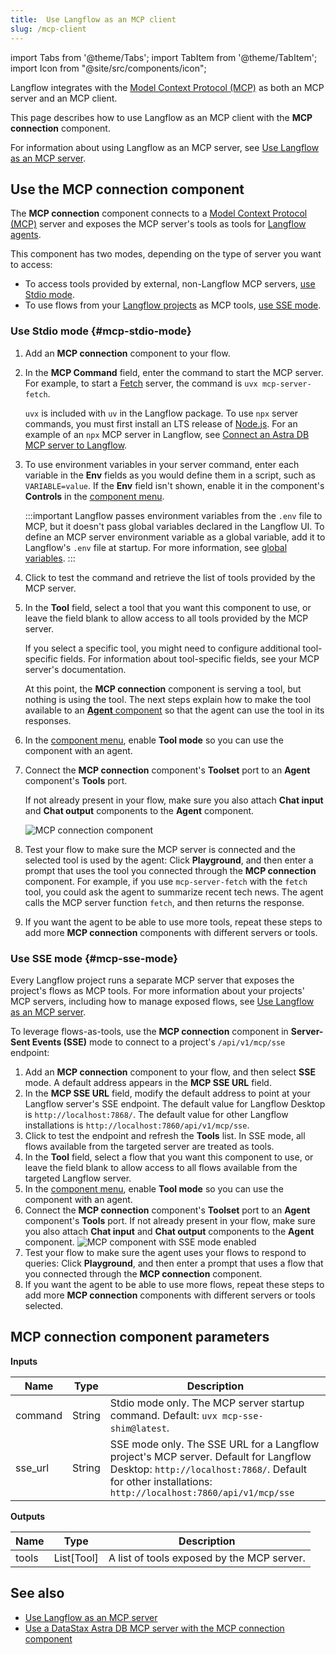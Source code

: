 ```yaml
---
title:  Use Langflow as an MCP client
slug: /mcp-client
---
```


import Tabs from '@theme/Tabs';
import TabItem from '@theme/TabItem';
import Icon from "@site/src/components/icon";

Langflow integrates with the [Model Context Protocol (MCP)](https://modelcontextprotocol.io/introduction) as both an MCP server and an MCP client.

This page describes how to use Langflow as an MCP client with the **MCP connection** component.

For information about using Langflow as an MCP server, see [Use Langflow as an MCP server](/mcp-server).

## Use the MCP connection component

The **MCP connection** component connects to a [Model Context Protocol (MCP)](https://modelcontextprotocol.io/introduction) server and exposes the MCP server's tools as tools for [Langflow agents](/agents).

This component has two modes, depending on the type of server you want to access:

* To access tools provided by external, non-Langflow MCP servers, [use Stdio mode](#mcp-stdio-mode).
* To use flows from your [Langflow projects](/concepts-overview#projects) as MCP tools, [use SSE mode](#mcp-sse-mode).

### Use Stdio mode {#mcp-stdio-mode}

1. Add an **MCP connection** component to your flow.

2. In the **MCP Command** field, enter the command to start the MCP server. For example, to start a [Fetch](https://github.com/modelcontextprotocol/servers/tree/main/src/fetch) server, the command is `uvx mcp-server-fetch`.

    `uvx` is included with `uv` in the Langflow package.
    To use `npx` server commands, you must first install an LTS release of [Node.js](https://docs.npmjs.com/downloading-and-installing-node-js-and-npm).
    For an example of an `npx` MCP server in Langflow, see [Connect an Astra DB MCP server to Langflow](/mcp-component-astra).

3. To use environment variables in your server command, enter each variable in the **Env** fields as you would define them in a script, such as `VARIABLE=value`. If the **Env** field isn't shown, enable it in the component's **Controls** in the [component menu](/concepts-components#component-menu).

    :::important
    Langflow passes environment variables from the `.env` file to MCP, but it doesn't pass  global variables declared in the Langflow UI.
    To define an MCP server environment variable as a global variable, add it to Langflow's `.env` file at startup.
    For more information, see [global variables](/configuration-global-variables).
    :::

4. Click <Icon name="RefreshCw" aria-label="Refresh"/> to test the command and retrieve the list of tools provided by the MCP server.

5. In the **Tool** field, select a tool that you want this component to use, or leave the field blank to allow access to all tools provided by the MCP server.

    If you select a specific tool, you might need to configure additional tool-specific fields. For information about tool-specific fields, see your MCP server's documentation.

    At this point, the **MCP connection** component is serving a tool, but nothing is using the tool. The next steps explain how to make the tool available to an [**Agent** component](/components-agents) so that the agent can use the tool in its responses.

6. In the [component menu](/concepts-components#component-menu), enable **Tool mode** so you can use the component with an agent.

7. Connect the **MCP connection** component's **Toolset** port to an **Agent** component's **Tools** port.

    If not already present in your flow, make sure you also attach **Chat input** and **Chat output** components to the **Agent** component.

    ![MCP connection component](/img/component-mcp-stdio.png)

8.  Test your flow to make sure the MCP server is connected and the selected tool is used by the agent: Click **Playground**, and then enter a prompt that uses the tool you connected through the **MCP connection** component.
For example, if you use `mcp-server-fetch` with the `fetch` tool, you could ask the agent to summarize recent tech news. The agent calls the MCP server function `fetch`, and then returns the response.

1. If you want the agent to be able to use more tools, repeat these steps to add more **MCP connection** components with different servers or tools.

### Use SSE mode {#mcp-sse-mode}

Every Langflow project runs a separate MCP server that exposes the project's flows as MCP tools.
For more information about your projects' MCP servers, including how to manage exposed flows, see [Use Langflow as an MCP server](/mcp-server).

To leverage flows-as-tools, use the **MCP connection** component in **Server-Sent Events (SSE)** mode to connect to a project's `/api/v1/mcp/sse` endpoint:

1. Add an **MCP connection** component to your flow, and then select **SSE** mode.
A default address appears in the **MCP SSE URL** field.
1. In the **MCP SSE URL** field, modify the default address to point at your Langflow server's SSE endpoint. The default value for Langflow Desktop is `http://localhost:7868/`. The default value for other Langflow installations is `http://localhost:7860/api/v1/mcp/sse`.
1. Click <Icon name="RefreshCw" aria-label="Refresh"/> to test the endpoint and refresh the **Tools** list.
In SSE mode, all flows available from the targeted server are treated as tools.
1. In the **Tool** field, select a flow that you want this component to use, or leave the field blank to allow access to all flows available from the targeted Langflow server.
2. In the [component menu](/concepts-components#component-menu), enable **Tool mode** so you can use the component with an agent.
3. Connect the **MCP connection** component's **Toolset** port to an **Agent** component's **Tools** port. If not already present in your flow, make sure you also attach **Chat input** and **Chat output** components to the **Agent** component.
![MCP component with SSE mode enabled](/img/component-mcp-sse-mode.png)
1. Test your flow to make sure the agent uses your flows to respond to queries: Click **Playground**, and then enter a prompt that uses a flow that you connected through the **MCP connection** component.
2. If you want the agent to be able to use more flows, repeat these steps to add more **MCP connection** components with different servers or tools selected.

## MCP connection component parameters

**Inputs**

| Name | Type | Description |
|------|------|-------------|
| command | String | Stdio mode only. The MCP server startup command. Default: `uvx mcp-sse-shim@latest`. |
| sse_url | String | SSE mode only. The SSE URL for a Langflow project's MCP server. Default for Langflow Desktop: `http://localhost:7868/`. Default for other installations: `http://localhost:7860/api/v1/mcp/sse` |

**Outputs**

| Name | Type | Description |
|------|------|-------------|
| tools | List[Tool] | A list of tools exposed by the MCP server. |

## See also

- [Use Langflow as an MCP server](/mcp-server)
- [Use a DataStax Astra DB MCP server with the MCP connection component](/mcp-component-astra)